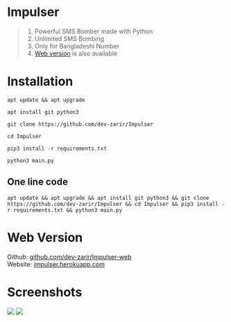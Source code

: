 # Impulser
> 1. Powerful SMS Bomber made with Python  
> 2. Unlimited SMS Bombing
> 3. Only for Bangladeshi Number
> 4. <a href="https://github.com/dev-zarir/Impulser-web">Web version</a> is also available
# Installation
<pre><code>apt update && apt upgrade</code></pre>
<pre><code>apt install git python3</code></pre>
<pre><code>git clone https://github.com/dev-zarir/Impulser</code></pre>
<pre><code>cd Impulser</code></pre>
<pre><code>pip3 install -r requirements.txt</code></pre>
<pre><code>python3 main.py</code></pre>
## One line code
<pre><code>apt update && apt upgrade && apt install git python3 && git clone https://github.com/dev-zarir/Impulser && cd Impulser && pip3 install -r requirements.txt && python3 main.py</code></pre>
# Web Version
Github: <a href="https://github.com/dev-zarir/Impulser-web">github.com/dev-zarir/Impulser-web</a>  
Website: <a href="https://impulser.herokuapp.com">impulser.herokuapp.com</a>
# Screenshots
<img src="https://i.ibb.co/BBsxxY9/2022-04-28-15-46-16-Cmder.png"/>
<img src="https://i.ibb.co/N3YPs9p/2022-04-28-15-47-04-Cmder.png"/>
